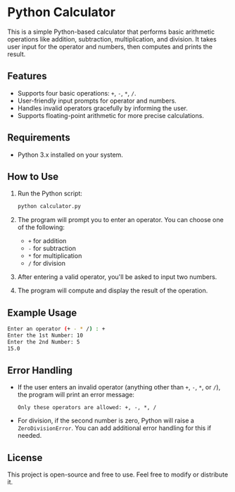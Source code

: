 

# Python Calculator

This is a simple Python-based calculator that performs basic arithmetic operations like addition, subtraction, multiplication, and division. It takes user input for the operator and numbers, then computes and prints the result.

## Features

- Supports four basic operations: `+`, `-`, `*`, `/`.
- User-friendly input prompts for operator and numbers.
- Handles invalid operators gracefully by informing the user.
- Supports floating-point arithmetic for more precise calculations.

## Requirements

- Python 3.x installed on your system.

## How to Use

1. Run the Python script:
   ```bash
   python calculator.py
   ```
2. The program will prompt you to enter an operator. You can choose one of the following:
   - `+` for addition
   - `-` for subtraction
   - `*` for multiplication
   - `/` for division
   
3. After entering a valid operator, you'll be asked to input two numbers.

4. The program will compute and display the result of the operation.

## Example Usage

```bash
Enter an operator (+ - * /) : +
Enter the 1st Number: 10
Enter the 2nd Number: 5
15.0
```

## Error Handling

- If the user enters an invalid operator (anything other than `+`, `-`, `*`, or `/`), the program will print an error message:
  ```
  Only these operators are allowed: +, -, *, /
  ```

- For division, if the second number is zero, Python will raise a `ZeroDivisionError`. You can add additional error handling for this if needed.

## License

This project is open-source and free to use. Feel free to modify or distribute it.

